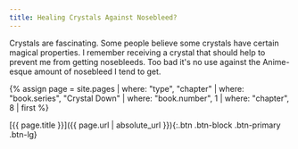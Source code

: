 ```yaml
---
title: Healing Crystals Against Nosebleed?
---
```

Crystals are fascinating.
Some people believe some crystals have certain magical properties.
I remember receiving a crystal that should help to prevent me from getting nosebleeds.
Too bad it's no use against the Anime-esque amount of nosebleed I tend to get.

{% assign page = site.pages
  | where: "type", "chapter"
  | where: "book.series", "Crystal Down"
  | where: "book.number", 1
  | where: "chapter", 8
  | first %}

[{{ page.title }}]({{ page.url | absolute_url }}){:.btn .btn-block .btn-primary .btn-lg}
<!--more-->
